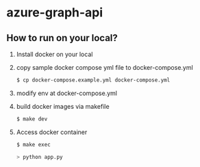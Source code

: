 # azure-graph-api

## How to run on your local?

1. Install docker on your local
2. copy sample docker compose yml file to docker-compose.yml
   ```bash
   $ cp docker-compose.example.yml docker-compose.yml
   ```
3. modify env at docker-compose.yml
4. build docker images via makefile

   ```bash
   $ make dev
   ```

5. Access docker container

   ```bash
   $ make exec

   > python app.py
   ```
